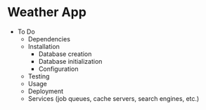 # Weather App

- To Do
  - Dependencies
  - Installation
      - Database creation
      - Database initialization
      - Configuration
  - Testing
  - Usage
  - Deployment
  - Services (job queues, cache servers, search engines, etc.)
